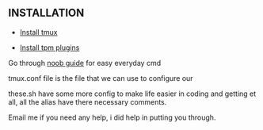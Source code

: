 
## INSTALLATION
- [Install tmux](https://github.com/tmux/tmux/wiki/Installing)

- [Install tpm plugins](https://github.com/tmux-plugins/tpm/blob/master/README.md)

Go through [noob guide](https://github.com/Dudeiebot/dotall/blob/master/noob.md) for easy everyday cmd

tmux.conf file is the file that we can use to configure our

these.sh have some more config to make life easier in coding and getting et all, all the alias have there necessary comments.

Email me if you need any help, i did help in putting you through.
